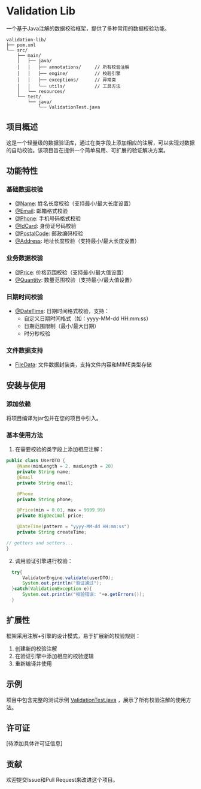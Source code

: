 # Validation Lib

一个基于Java注解的数据校验框架，提供了多种常用的数据校验功能。

```plantuml
validation-lib/
├── pom.xml
└── src/
    ├── main/
    │   ├── java/
    │   │   ├── annotations/     // 所有校验注解
    │   │   ├── engine/          // 校验引擎
    │   │   ├── exceptions/      // 异常类
    │   │   └── utils/           // 工具方法
    │   └── resources/
    └── test/
        └── java/
            └── ValidationTest.java
```

## 项目概述

这是一个轻量级的数据验证库，通过在类字段上添加相应的注解，可以实现对数据的自动校验。该项目旨在提供一个简单易用、可扩展的验证解决方案。

## 功能特性

### 基础数据校验

- [@Name](file://D:\project\IdeaProjects\validation-lib\src\main\java\annotations\Name.java#L18-L26):
  姓名长度校验（支持最小/最大长度设置）
- [@Email](file://D:\project\IdeaProjects\validation-lib\src\main\java\annotations\Email.java#L20-L24): 邮箱格式校验
- [@Phone](file://D:\project\IdeaProjects\validation-lib\src\main\java\annotations\Phone.java#L18-L22): 手机号码格式校验
- [@IdCard](file://D:\project\IdeaProjects\validation-lib\src\main\java\annotations\IdCard.java#L17-L21): 身份证号码校验
- [@PostalCode](file://D:\project\IdeaProjects\validation-lib\src\main\java\annotations\PostalCode.java#L18-L22): 邮政编码校验
- [@Address](file://D:\project\IdeaProjects\validation-lib\src\main\java\annotations\Address.java#L17-L23):
  地址长度校验（支持最小/最大长度设置）

### 业务数据校验

- [@Price](file://D:\project\IdeaProjects\validation-lib\src\main\java\annotations\Price.java#L18-L24):
  价格范围校验（支持最小/最大值设置）
- [@Quantity](file://D:\project\IdeaProjects\validation-lib\src\main\java\annotations\Quantity.java#L18-L26):
  数量范围校验（支持最小/最大值设置）

### 日期时间校验

- [@DateTime](file://D:\project\IdeaProjects\validation-lib\src\main\java\annotations\DateTime.java#L19-L29):
  日期时间格式校验，支持：
    - 自定义日期时间格式（如：yyyy-MM-dd HH:mm:ss）
    - 日期范围限制（最小/最大日期）
    - 时分秒校验

### 文件数据支持

- [FileData](file://D:\project\IdeaProjects\validation-lib\src\main\java\engine\FileData.java#L12-L47):
  文件数据封装类，支持文件内容和MIME类型存储

## 安装与使用

### 添加依赖

将项目编译为jar包并在您的项目中引入。

### 基本使用方法

1. 在需要校验的类字段上添加相应注解：

```java
public class UserDTO {
    @Name(minLength = 2, maxLength = 20)
    private String name;
    @Email
    private String email;

    @Phone
    private String phone;

    @Price(min = 0.01, max = 9999.99)
    private BigDecimal price;

    @DateTime(pattern = "yyyy-MM-dd HH:mm:ss")
    private String createTime;

// getters and setters...
}
```

2. 调用验证引擎进行校验：

``` java
  try{
      ValidatorEngine.validate(userDTO);
      System.out.println("验证通过"); 
  }catch(ValidationException e){
      System.out.println("校验错误: "+e.getErrors());
  }
```

## 扩展性

框架采用注解+引擎的设计模式，易于扩展新的校验规则：

1. 创建新的校验注解
2. 在验证引擎中添加相应的校验逻辑
3. 重新编译并使用

## 示例

项目中包含完整的测试示例 [ValidationTest.java](file://D:\project\IdeaProjects\validation-lib\src\test\java\ValidationTest.java)
，展示了所有校验注解的使用方法。

## 许可证

[待添加具体许可证信息]

## 贡献

欢迎提交Issue和Pull Request来改进这个项目。


